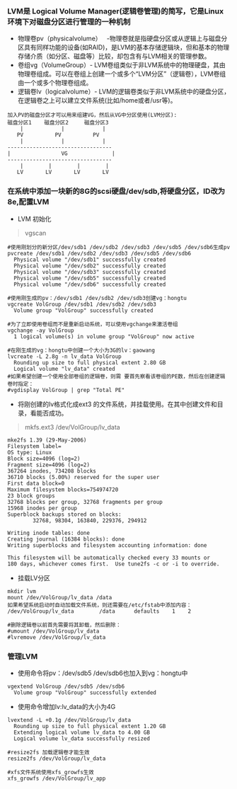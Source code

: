 ### LVM是 Logical Volume Manager(逻辑卷管理)的简写，它是Linux环境下对磁盘分区进行管理的一种机制
* 物理卷pv（physicalvolume）   -物理卷就是指硬盘分区或从逻辑上与磁盘分区具有同样功能的设备(如RAID)，是LVM的基本存储逻辑块，但和基本的物理存储介质（如分区、磁盘等）比较，却包含有与LVM相关的管理参数。 
* 卷组vg（VolumeGroup）- LVM卷组类似于非LVM系统中的物理硬盘，其由物理卷组成。可以在卷组上创建一个或多个“LVM分区”（逻辑卷），LVM卷组由一个或多个物理卷组成。
* 逻辑卷lv（logicalvolume）- LVM的逻辑卷类似于非LVM系统中的硬盘分区，在逻辑卷之上可以建立文件系统(比如/home或者/usr等)。 

```
加入PV的磁盘分区才可以用来组建VG，然后从VG中分区使用(LVM分区):
磁盘分区1    磁盘分区2     磁盘分区3 
    |            |            |
   PV          PV          PV
    |            |            |
---------------------------------
|                VG              |
---------------------------------
    |        |        |        |
   LV       LV       LV       LV
```

### 在系统中添加一块新的8G的scsi硬盘/dev/sdb,将硬盘分区，ID改为8e,配置LVM
* LVM 初始化
>vgscan
```
#使用刚划分的新分区/dev/sdb1 /dev/sdb2 /dev/sdb3 /dev/sdb5 /dev/sdb6生成pv
pvcreate /dev/sdb1 /dev/sdb2 /dev/sdb3 /dev/sdb5 /dev/sdb6
  Physical volume "/dev/sdb1" successfully created
  Physical volume "/dev/sdb2" successfully created
  Physical volume "/dev/sdb3" successfully created
  Physical volume "/dev/sdb5" successfully created
  Physical volume "/dev/sdb6" successfully created

#使用刚生成的pv：/dev/sdb1 /dev/sdb2 /dev/sdb3创建vg：hongtu
vgcreate VolGroup /dev/sdb1 /dev/sdb2 /dev/sdb3
  Volume group "VolGroup" successfully created

#为了立即使用卷组而不是重新启动系统，可以使用vgchange来激活卷组
vgchange -ay VolGroup
  1 logical volume(s) in volume group "VolGroup" now active  

#在刚生成的vg：hongtu中创建一个大小为3G的lv：gaowang
lvcreate -L 2.8g -n lv_data VolGroup
  Rounding up size to full physical extent 2.80 GB
  Logical volume "lv_data" created
#如果希望创建一个使用全部卷组的逻辑卷，则需 要首先察看该卷组的PE数，然后在创建逻辑卷时指定：
#vgdisplay VolGroup | grep "Total PE"
```


* 将刚创建的lv格式化成ext3 的文件系统，并挂载使用。在其中创建文件和目录，看能否成功。
>mkfs.ext3 /dev/VolGroup/lv_data
```
mke2fs 1.39 (29-May-2006)
Filesystem label=
OS type: Linux
Block size=4096 (log=2)
Fragment size=4096 (log=2)
367264 inodes, 734208 blocks
36710 blocks (5.00%) reserved for the super user
First data block=0
Maximum filesystem blocks=754974720
23 block groups
32768 blocks per group, 32768 fragments per group
15968 inodes per group
Superblock backups stored on blocks: 
        32768, 98304, 163840, 229376, 294912

Writing inode tables: done                            
Creating journal (16384 blocks): done
Writing superblocks and filesystem accounting information: done

This filesystem will be automatically checked every 33 mounts or
180 days, whichever comes first.  Use tune2fs -c or -i to override.
```

* 挂载LV分区
```
mkdir lvm
mount /dev/VolGroup/lv_data /data
如果希望系统启动时自动加载文件系统，则还需要在/etc/fstab中添加内容：
/dev/VolGroup/lv_data        /data    	defaults    1    2 

#删除逻辑卷以前首先需要将其卸载，然后删除：
#umount /dev/VolGroup/lv_data
#lvremove /dev/VolGroup/lv_data 
```



### 管理LVM
* 使用命令将pv：/dev/sdb5 /dev/sdb6也加入到vg：hongtu中
```
vgextend VolGroup /dev/sdb5 /dev/sdb6
  Volume group "VolGroup" successfully extended
```

* 使用命令增加lv:lv_data的大小为4G
```
lvextend -L +0.1g /dev/VolGroup/lv_data
  Rounding up size to full physical extent 1.20 GB
  Extending logical volume lv_data to 4.00 GB
  Logical volume lv_data successfully resized
```

```
#resize2fs 加载逻辑卷才能生效
resize2fs /dev/VolGroup/lv_data

#xfs文件系统使用xfs_growfs生效
xfs_growfs /dev/VolGroup/lv_app
```
